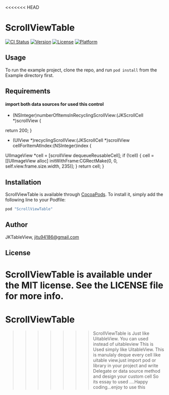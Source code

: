 <<<<<<< HEAD
# ScrollViewTable

[![CI Status](http://img.shields.io/travis/JKTableView/ScrollViewTable.svg?style=flat)](https://travis-ci.org/JKTableView/ScrollViewTable)
[![Version](https://img.shields.io/cocoapods/v/ScrollViewTable.svg?style=flat)](http://cocoapods.org/pods/ScrollViewTable)
[![License](https://img.shields.io/cocoapods/l/ScrollViewTable.svg?style=flat)](http://cocoapods.org/pods/ScrollViewTable)
[![Platform](https://img.shields.io/cocoapods/p/ScrollViewTable.svg?style=flat)](http://cocoapods.org/pods/ScrollViewTable)

## Usage

To run the example project, clone the repo, and run `pod install` from the Example directory first.

## Requirements
#### import both data sources for used this control 
- (NSInteger)numberOfItemsInRecyclingScrollView:(JKScrollCell *)scrollView {

return 200;
}


- (UIView *)recyclingScrollView:(JKScrollCell *)scrollView
cellForItemAtIndex:(NSInteger)index {

UIImageView *cell = [scrollView dequeueReusableCell];
if (!cell) {
cell = [[UIImageView alloc] initWithFrame:CGRectMake(0, 0, self.view.frame.size.width, 235)];
}
return cell;
}



## Installation

ScrollViewTable is available through [CocoaPods](http://cocoapods.org). To install
it, simply add the following line to your Podfile:

```ruby
pod "ScrollViewTable"
```

## Author

JKTableView, jitu94186@gmail.com

## License

ScrollViewTable is available under the MIT license. See the LICENSE file for more info.
=======
# ScrollViewTable
>>>>>>> ScrollViewTable is Just like UitableView. You can used instead of uitableview This is Used simply like UitableView. This is manulaly deque every cell like uitable view.just import pod or library in your project and write Delegate or data source method and design your custom cell So its essay to used ....Happy coding...enjoy to use this

